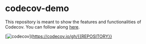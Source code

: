 # codecov-demo
This repository is meant to show the features and functionalities of Codecov. You can follow along [here](https://docs.codecov.com/docs/codecov-tutorial).


[![codecov](https://codecov.io/gh/{{REPOSITORY}}/branch/main/graph/badge.svg)](https://codecov.io/gh/{{REPOSITORY}}